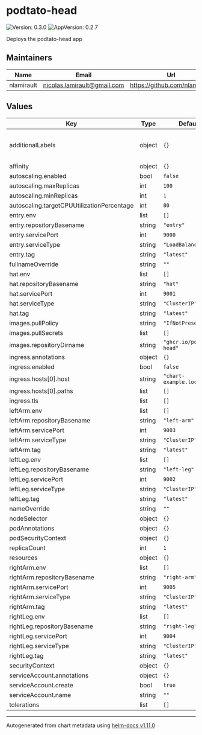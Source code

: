 # podtato-head

![Version: 0.3.0](https://img.shields.io/badge/Version-0.3.0-informational?style=flat-square) ![AppVersion: 0.2.7](https://img.shields.io/badge/AppVersion-0.2.7-informational?style=flat-square)

Deploys the podtato-head app

## Maintainers

| Name       | Email                         | Url                             |
| ---------- | ----------------------------- | ------------------------------- |
| nlamirault | <nicolas.lamirault@gmail.com> | <https://github.com/nlamirault> |

## Values

| Key                                        | Type   | Default                  | Description                               |
| ------------------------------------------ | ------ | ------------------------ | ----------------------------------------- |
| additionalLabels                           | object | `{}`                     | Additional labels to add to all resources |
| affinity                                   | object | `{}`                     |                                           |
| autoscaling.enabled                        | bool   | `false`                  |                                           |
| autoscaling.maxReplicas                    | int    | `100`                    |                                           |
| autoscaling.minReplicas                    | int    | `1`                      |                                           |
| autoscaling.targetCPUUtilizationPercentage | int    | `80`                     |                                           |
| entry.env                                  | list   | `[]`                     |                                           |
| entry.repositoryBasename                   | string | `"entry"`                |                                           |
| entry.servicePort                          | int    | `9000`                   |                                           |
| entry.serviceType                          | string | `"LoadBalancer"`         |                                           |
| entry.tag                                  | string | `"latest"`               |                                           |
| fullnameOverride                           | string | `""`                     |                                           |
| hat.env                                    | list   | `[]`                     |                                           |
| hat.repositoryBasename                     | string | `"hat"`                  |                                           |
| hat.servicePort                            | int    | `9001`                   |                                           |
| hat.serviceType                            | string | `"ClusterIP"`            |                                           |
| hat.tag                                    | string | `"latest"`               |                                           |
| images.pullPolicy                          | string | `"IfNotPresent"`         |                                           |
| images.pullSecrets                         | list   | `[]`                     |                                           |
| images.repositoryDirname                   | string | `"ghcr.io/podtato-head"` |                                           |
| ingress.annotations                        | object | `{}`                     |                                           |
| ingress.enabled                            | bool   | `false`                  |                                           |
| ingress.hosts[0].host                      | string | `"chart-example.local"`  |                                           |
| ingress.hosts[0].paths                     | list   | `[]`                     |                                           |
| ingress.tls                                | list   | `[]`                     |                                           |
| leftArm.env                                | list   | `[]`                     |                                           |
| leftArm.repositoryBasename                 | string | `"left-arm"`             |                                           |
| leftArm.servicePort                        | int    | `9003`                   |                                           |
| leftArm.serviceType                        | string | `"ClusterIP"`            |                                           |
| leftArm.tag                                | string | `"latest"`               |                                           |
| leftLeg.env                                | list   | `[]`                     |                                           |
| leftLeg.repositoryBasename                 | string | `"left-leg"`             |                                           |
| leftLeg.servicePort                        | int    | `9002`                   |                                           |
| leftLeg.serviceType                        | string | `"ClusterIP"`            |                                           |
| leftLeg.tag                                | string | `"latest"`               |                                           |
| nameOverride                               | string | `""`                     |                                           |
| nodeSelector                               | object | `{}`                     |                                           |
| podAnnotations                             | object | `{}`                     |                                           |
| podSecurityContext                         | object | `{}`                     |                                           |
| replicaCount                               | int    | `1`                      |                                           |
| resources                                  | object | `{}`                     |                                           |
| rightArm.env                               | list   | `[]`                     |                                           |
| rightArm.repositoryBasename                | string | `"right-arm"`            |                                           |
| rightArm.servicePort                       | int    | `9005`                   |                                           |
| rightArm.serviceType                       | string | `"ClusterIP"`            |                                           |
| rightArm.tag                               | string | `"latest"`               |                                           |
| rightLeg.env                               | list   | `[]`                     |                                           |
| rightLeg.repositoryBasename                | string | `"right-leg"`            |                                           |
| rightLeg.servicePort                       | int    | `9004`                   |                                           |
| rightLeg.serviceType                       | string | `"ClusterIP"`            |                                           |
| rightLeg.tag                               | string | `"latest"`               |                                           |
| securityContext                            | object | `{}`                     |                                           |
| serviceAccount.annotations                 | object | `{}`                     |                                           |
| serviceAccount.create                      | bool   | `true`                   |                                           |
| serviceAccount.name                        | string | `""`                     |                                           |
| tolerations                                | list   | `[]`                     |                                           |

---

Autogenerated from chart metadata using [helm-docs v1.11.0](https://github.com/norwoodj/helm-docs/releases/v1.11.0)
